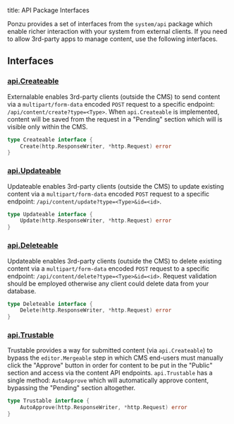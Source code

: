 title: API Package Interfaces

Ponzu provides a set of interfaces from the `system/api` package which enable richer interaction with your system from external clients. If you need to allow 3rd-party apps to manage content, use the following interfaces.

## Interfaces

### [api.Createable](https://godoc.org/github.com/ponzu-cms/ponzu/system/api#Createable)
Externalable enables 3rd-party clients (outside the CMS) to send content via a `multipart/form-data` encoded `POST` request to a specific endpoint: `/api/content/create?type=<Type>`. When `api.Createable` is implemented, content will be saved from the request in a "Pending" section which will is visible only within the CMS.

```go 
type Createable interface {
    Create(http.ResponseWriter, *http.Request) error
}
```

### [api.Updateable](https://godoc.org/github.com/ponzu-cms/ponzu/system/api#Updateable)
Updateable enables 3rd-party clients (outside the CMS) to update existing content via a `multipart/form-data` encoded `POST` request to a specific endpoint: `/api/content/update?type=<Type>&id=<id>`.

```go 
type Updateable interface {
    Update(http.ResponseWriter, *http.Request) error
}
```

### [api.Deleteable](https://godoc.org/github.com/ponzu-cms/ponzu/system/api#Deleteable)
Updateable enables 3rd-party clients (outside the CMS) to delete existing content via a `multipart/form-data` encoded `POST` request to a specific endpoint: `/api/content/delete?type=<Type>&id=<id>`. Request validation should be employed otherwise any client could delete data from your database.

```go 
type Deleteable interface {
    Delete(http.ResponseWriter, *http.Request) error
}
```

### [api.Trustable](https://godoc.org/github.com/ponzu-cms/ponzu/system/api#Trustable)
Trustable provides a way for submitted content (via `api.Createable`) to bypass the `editor.Mergeable` step in which CMS end-users must manually click the "Approve" button in order for content to be put in the "Public" section and access via the content API endpoints. `api.Trustable` has a single method: `AutoApprove` which will automatically approve content, bypassing the "Pending" section altogether.

```go
type Trustable interface {
    AutoApprove(http.ResponseWriter, *http.Request) error
}
```